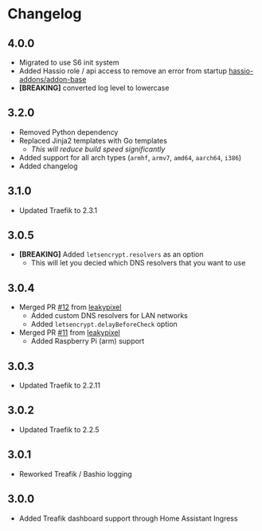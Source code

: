 # Changelog

## 4.0.0

* Migrated to use S6 init system
* Added Hassio role / api access to remove an error from startup [hassio-addons/addon-base](https://github.com/hassio-addons/addon-base/issues/41)
* **[BREAKING]** converted log level to lowercase

## 3.2.0

* Removed Python dependency
* Replaced Jinja2 templates with Go templates
    * _This will reduce build speed significantly_
* Added support for all arch types (`armhf`, `armv7`, `amd64`, `aarch64`, `i386`)
* Added changelog

## 3.1.0

* Updated Traefik to 2.3.1

## 3.0.5

* **[BREAKING]** Added `letsencrypt.resolvers` as an option
    * This will let you decied which DNS resolvers that you want to use

## 3.0.4

* Merged PR [#12](https://github.com/alex3305/hassio-addons/pull/12) from [leakypixel](https://github.com/leakypixel)
    * Added custom DNS resolvers for LAN networks
    * Added `letsencrypt.delayBeforeCheck` option
* Merged PR [#11](https://github.com/alex3305/hassio-addons/pull/11) from [leakypixel](https://github.com/leakypixel)
    * Added Raspberry Pi (arm) support

## 3.0.3

* Updated Traefik to 2.2.11

## 3.0.2

* Updated Traefik to 2.2.5

## 3.0.1

* Reworked Treafik / Bashio logging

## 3.0.0

* Added Treafik dashboard support through Home Assistant Ingress

